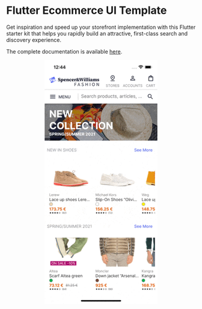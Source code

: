 # Flutter Ecommerce UI Template

Get inspiration and speed up your storefront implementation with this Flutter starter kit that helps you rapidly build an attractive, first-class search and discovery experience.

The complete documentation is available [here](https://www.algolia.com/doc/guides/building-search-ui/ecommerce-ui-template/ecommerce-ui-template-overview/ios/).

<p align="center">
<img src="./resources/demo.gif" width="300"/>
</p>

